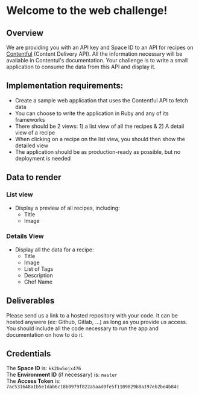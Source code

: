 # Welcome to the web challenge!

## Overview

We are providing you with an API key and Space ID to an API for recipes on [Contentful](https://contentful.com) (Content Delivery API). All the information necessary will be available in Contentul's documentation.
Your challenge is to write a small application to consume the data from this API and display it.

## Implementation requirements:
 - Create a sample web application that uses the Contentful API to fetch data
 - You can choose to write the application in Ruby and any of its frameworks
 - There should be 2 views: 1) a list view of all the recipes & 2) A detail view of a recipe
 - When clicking on a recipe on the list view, you should then show the detailed view
 - The application should be as production-ready as possible, but no deployment is needed

## Data to render
### List view
- Display a preview of all recipes, including:
  - Title
  - Image

### Details View
- Display all the data for a recipe:
  - Title
  - Image
  - List of Tags
  - Description
  - Chef Name

## Deliverables
Please send us a link to a hosted repository with your code. It can be hosted anywere (ex: Github, Gitlab, ...) as long as you provide us access.
You should include all the code necessary to run the app and documentation on how to do it.

## Credentials

The **Space ID** is: `kk2bw5ojx476` <br/>
The **Environment ID** (if necessary) is: `master` <br/>
The **Access Token** is: `7ac531648a1b5e1dab6c18b0979f822a5aad0fe5f1109829b8a197eb2be4b84c`<br/>
